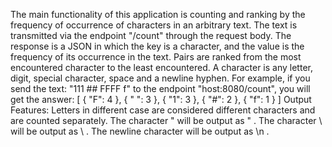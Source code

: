 The main functionality of this application is counting and ranking by the frequency of occurrence of characters in an 
arbitrary text.
The text is transmitted via the endpoint "/count" through the request body. The response is a JSON in which the key is 
a character, and the value is the frequency of its occurrence in the text. Pairs are ranked from the most encountered 
character to the least encountered. A character is any letter, digit, special character, space and a newline hyphen.
For example, if you send the text: "111 ## FFFF f" to the endpoint "host:8080/count", you will get the answer:
[
{
"F": 4
},
{
" ": 3
},
{
"1": 3
},
{
"#": 2
},
{
"f": 1
}
]
Output Features:
Letters in different case are considered different characters and are counted separately.
The character " will be output as \" .
The character \ will be output as \\ .
The newline character will be output as \n .

